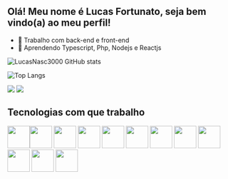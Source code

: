 ## Olá! Meu nome é Lucas Fortunato, seja bem vindo(a) ao meu perfil!

- 🔭 Trabalho com back-end e front-end
- 🌱 Aprendendo Typescript, Php, Nodejs e Reactjs

![LucasNasc3000 GitHub stats](https://github-readme-stats.vercel.app/api?username=LucasNasc3000&show_icons=true&theme=radical)

![Top Langs](https://github-readme-stats.vercel.app/api/top-langs/?username=LucasNasc3000&layout=compact)

<a href="https://www.linkedin.com/in/lucas-nascimento-fortunato-b63162297/"><img src="https://img.shields.io/badge/LinkedIn-0077B5?style=for-the-badge&logo=linkedin&logoColor=white"></a>
<a href="mailto:lucasfortunato328@gmail.com"><img src="https://img.shields.io/badge/Gmail-D14836?style=for-the-badge&logo=gmail&logoColor=white"></a>

## Tecnologias com que trabalho
<img src="https://cdn.jsdelivr.net/gh/devicons/devicon@latest/icons/html5/html5-original.svg" hight=50px width=50px /><img src="https://cdn.jsdelivr.net/gh/devicons/devicon@latest/icons/css3/css3-original.svg" hight=50px width=50px />
<img src="https://cdn.jsdelivr.net/gh/devicons/devicon@latest/icons/javascript/javascript-original.svg" hight=50px width=50px />
<img src="https://cdn.jsdelivr.net/gh/devicons/devicon@latest/icons/typescript/typescript-original.svg" hight=50px width=50px />
<img src="https://cdn.jsdelivr.net/gh/devicons/devicon@latest/icons/php/php-original.svg" hight=50px width=50px />
<img src="https://cdn.jsdelivr.net/gh/devicons/devicon@latest/icons/nodejs/nodejs-original-wordmark.svg" hight=50px width=50px />
<img src="https://cdn.jsdelivr.net/gh/devicons/devicon@latest/icons/react/react-original.svg" hight=50px width=50px />
<img src="https://cdn.jsdelivr.net/gh/devicons/devicon@latest/icons/mysql/mysql-original-wordmark.svg" hight=50px width=50px />
<img src="https://cdn.jsdelivr.net/gh/devicons/devicon@latest/icons/mariadb/mariadb-original-wordmark.svg" hight=50px width=50px />
<img src="https://cdn.jsdelivr.net/gh/devicons/devicon@latest/icons/mongodb/mongodb-original-wordmark.svg" hight=50px width=50px />
<img src="https://cdn.jsdelivr.net/gh/devicons/devicon@latest/icons/sequelize/sequelize-original-wordmark.svg" hight=50px width=50px />
<img src="https://cdn.jsdelivr.net/gh/devicons/devicon@latest/icons/googlecloud/googlecloud-original.svg" hight=50px width=50px />

          

          
          
          
